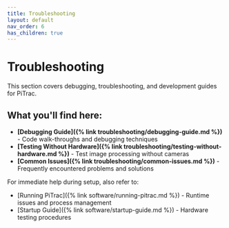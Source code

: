 ```yaml
---
title: Troubleshooting
layout: default
nav_order: 6
has_children: true
---
```


# Troubleshooting

This section covers debugging, troubleshooting, and development guides for PiTrac.

## What you'll find here:

- **[Debugging Guide]({% link troubleshooting/debugging-guide.md %})** - Code walk-throughs and debugging techniques
- **[Testing Without Hardware]({% link troubleshooting/testing-without-hardware.md %})** - Test image processing without cameras
- **[Common Issues]({% link troubleshooting/common-issues.md %})** - Frequently encountered problems and solutions

For immediate help during setup, also refer to:
- [Running PiTrac]({% link software/running-pitrac.md %}) - Runtime issues and process management
- [Startup Guide]({% link software/startup-guide.md %}) - Hardware testing procedures

